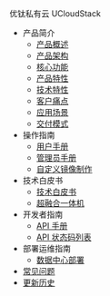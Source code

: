<div class="sidebar_title icon-product__ucloudstack">优钛私有云 UCloudStack</div>

* 产品简介
  * [产品概述](/UCloudStack/README.md)
  * [产品架构](/UCloudStack/arch.md)
  * [核心功能](/UCloudStack/features.md)
  * [产品特性](/UCloudStack/advantages.md)
  * [技术特性](/UCloudStack/techadv.md)
  * [客户痛点](/UCloudStack/painpoint.md)
  * [应用场景](/UCloudStack/scenario.md)
  * [交付模式](/UCloudStack/deliver.md)
* 操作指南
  * [用户手册](/UCloudStack/UserGuide/README.md)
  * [管理员手册](/UCloudStack/AdminGuide/README.md)
  * [自定义镜像制作](/UCloudStack/CustomImage/CustomImage.md)
* 技术白皮书
  * [技术白皮书](/UCloudStack/TechWhitepaper/TechWhitepaper.md)
  * [超融合一体机](/UCloudStack/UHyperBox/UHyperBox.md)
* 开发者指南
  * [API 手册](/UCloudStack/APIGuide/README.md)
  * [API 状态码列表](/UCloudStack/APIRetcode/APIRetcode.md)
* 部署运维指南
  * [数据中心部署](/UCloudStack/DataCenterDeploy/DataCenterDeploy.md)
* [常见问题](/UCloudStack/faq.md)
* [更新历史](/UCloudStack/Changelog/README.md)


